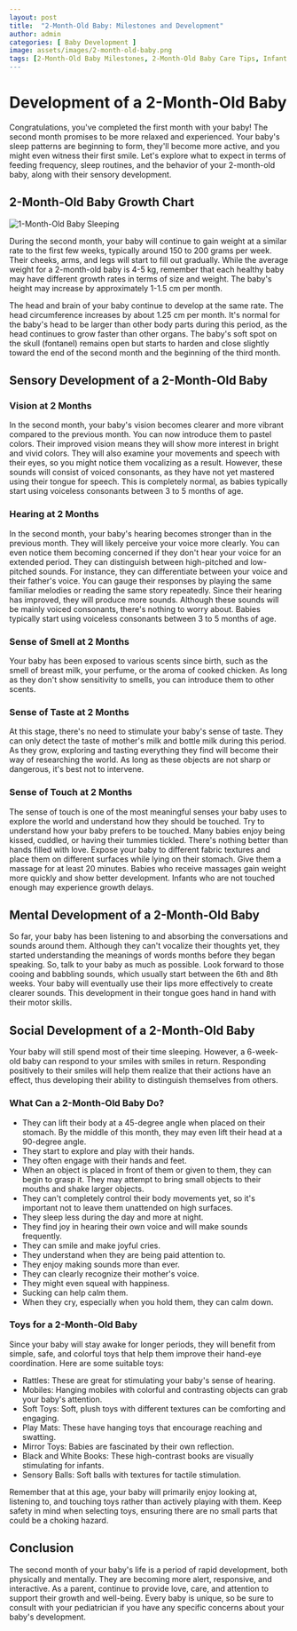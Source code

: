 ```yaml
---
layout: post
title:  "2-Month-Old Baby: Milestones and Development"
author: admin
categories: [ Baby Development ]
image: assets/images/2-month-old-baby.png
tags: [2-Month-Old Baby Milestones, 2-Month-Old Baby Care Tips, Infant Development at 2 Month, Baby Reflexes at 2 Month, 2-Month-Old Baby Growth Chart, 2-Month-Old Baby Feeding Schedule, Baby's First Month of Life, Newborn Sensory Development, Cognitive Development in Infants, Sleep Patterns of a 2-Month-Old Baby, Parenting a 2-Month-Old Baby, Baby Developmental Milestones Month by Month, 2-Month-Old Baby Health and Nutrition, Bonding with Your 2-Month-Old, 2-Month-Old Baby Sleep Tips]
---
```


# Development of a 2-Month-Old Baby

Congratulations, you've completed the first month with your baby! The second month promises to be more relaxed and experienced. Your baby's sleep patterns are beginning to form, they'll become more active, and you might even witness their first smile. Let's explore what to expect in terms of feeding frequency, sleep routines, and the behavior of your 2-month-old baby, along with their sensory development.

## 2-Month-Old Baby Growth Chart

![1-Month-Old Baby Sleeping]({{site.baseurl}}/assets/images/2-month-chart-1.png)

During the second month, your baby will continue to gain weight at a similar rate to the first few weeks, typically around 150 to 200 grams per week. Their cheeks, arms, and legs will start to fill out gradually. While the average weight for a 2-month-old baby is 4-5 kg, remember that each healthy baby may have different growth rates in terms of size and weight. The baby's height may increase by approximately 1-1.5 cm per month.

The head and brain of your baby continue to develop at the same rate. The head circumference increases by about 1.25 cm per month. It's normal for the baby's head to be larger than other body parts during this period, as the head continues to grow faster than other organs. The baby's soft spot on the skull (fontanel) remains open but starts to harden and close slightly toward the end of the second month and the beginning of the third month.

## Sensory Development of a 2-Month-Old Baby

### Vision at 2 Months

In the second month, your baby's vision becomes clearer and more vibrant compared to the previous month. You can now introduce them to pastel colors. Their improved vision means they will show more interest in bright and vivid colors. They will also examine your movements and speech with their eyes, so you might notice them vocalizing as a result. However, these sounds will consist of voiced consonants, as they have not yet mastered using their tongue for speech. This is completely normal, as babies typically start using voiceless consonants between 3 to 5 months of age.

### Hearing at 2 Months

In the second month, your baby's hearing becomes stronger than in the previous month. They will likely perceive your voice more clearly. You can even notice them becoming concerned if they don't hear your voice for an extended period. They can distinguish between high-pitched and low-pitched sounds. For instance, they can differentiate between your voice and their father's voice. You can gauge their responses by playing the same familiar melodies or reading the same story repeatedly. Since their hearing has improved, they will produce more sounds. Although these sounds will be mainly voiced consonants, there's nothing to worry about. Babies typically start using voiceless consonants between 3 to 5 months of age.

### Sense of Smell at 2 Months

Your baby has been exposed to various scents since birth, such as the smell of breast milk, your perfume, or the aroma of cooked chicken. As long as they don't show sensitivity to smells, you can introduce them to other scents.

### Sense of Taste at 2 Months

At this stage, there's no need to stimulate your baby's sense of taste. They can only detect the taste of mother's milk and bottle milk during this period. As they grow, exploring and tasting everything they find will become their way of researching the world. As long as these objects are not sharp or dangerous, it's best not to intervene.

### Sense of Touch at 2 Months

The sense of touch is one of the most meaningful senses your baby uses to explore the world and understand how they should be touched. Try to understand how your baby prefers to be touched. Many babies enjoy being kissed, cuddled, or having their tummies tickled. There's nothing better than hands filled with love. Expose your baby to different fabric textures and place them on different surfaces while lying on their stomach. Give them a massage for at least 20 minutes. Babies who receive massages gain weight more quickly and show better development. Infants who are not touched enough may experience growth delays.

## Mental Development of a 2-Month-Old Baby

So far, your baby has been listening to and absorbing the conversations and sounds around them. Although they can't vocalize their thoughts yet, they started understanding the meanings of words months before they began speaking. So, talk to your baby as much as possible. Look forward to those cooing and babbling sounds, which usually start between the 6th and 8th weeks. Your baby will eventually use their lips more effectively to create clearer sounds. This development in their tongue goes hand in hand with their motor skills.

## Social Development of a 2-Month-Old Baby

Your baby will still spend most of their time sleeping. However, a 6-week-old baby can respond to your smiles with smiles in return. Responding positively to their smiles will help them realize that their actions have an effect, thus developing their ability to distinguish themselves from others.

### What Can a 2-Month-Old Baby Do?

- They can lift their body at a 45-degree angle when placed on their stomach. By the middle of this month, they may even lift their head at a 90-degree angle.
- They start to explore and play with their hands.
- They often engage with their hands and feet.
- When an object is placed in front of them or given to them, they can begin to grasp it. They may attempt to bring small objects to their mouths and shake larger objects.
- They can't completely control their body movements yet, so it's important not to leave them unattended on high surfaces.
- They sleep less during the day and more at night.
- They find joy in hearing their own voice and will make sounds frequently.
- They can smile and make joyful cries.
- They understand when they are being paid attention to.
- They enjoy making sounds more than ever.
- They can clearly recognize their mother's voice.
- They might even squeal with happiness.
- Sucking can help calm them.
- When they cry, especially when you hold them, they can calm down.

### Toys for a 2-Month-Old Baby

Since your baby will stay awake for longer periods, they will benefit from simple, safe, and colorful toys that help them improve their hand-eye coordination. Here are some suitable toys:

- Rattles: These are great for stimulating your baby's sense of hearing.
- Mobiles: Hanging mobiles with colorful and contrasting objects can grab your baby's attention.
- Soft Toys: Soft, plush toys with different textures can be comforting and engaging.
- Play Mats: These have hanging toys that encourage reaching and swatting.
- Mirror Toys: Babies are fascinated by their own reflection.
- Black and White Books: These high-contrast books are visually stimulating for infants.
- Sensory Balls: Soft balls with textures for tactile stimulation.

Remember that at this age, your baby will primarily enjoy looking at, listening to, and touching toys rather than actively playing with them. Keep safety in mind when selecting toys, ensuring there are no small parts that could be a choking hazard.

## Conclusion

The second month of your baby's life is a period of rapid development, both physically and mentally. They are becoming more alert, responsive, and interactive. As a parent, continue to provide love, care, and attention to support their growth and well-being. Every baby is unique, so be sure to consult with your pediatrician if you have any specific concerns about your baby's development.
